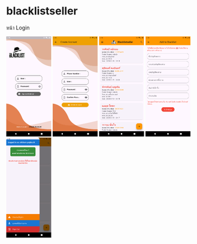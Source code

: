 # blacklistseller

หน้า Login

<img src="image/1.png" alt="Alt text" width="120">

<img src="image/2.png" alt="Alt text" width="120">

<img src="image/3.png" alt="Alt text" width="120">

<img src="image/4.png" alt="Alt text" width="120">

<img src="image/5.png" alt="Alt text" width="120">

